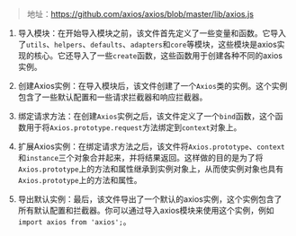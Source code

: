 > 地址：https://github.com/axios/axios/blob/master/lib/axios.js



1. 导入模块：在开始导入模块之前，该文件首先定义了一些变量和函数。它导入了`utils`、`helpers`、`defaults`、`adapters`和`core`等模块，这些模块是axios实现的核心。它还导入了一些`create`函数，这些函数用于创建各种不同的axios实例。

2. 创建Axios实例：在导入模块后，该文件创建了一个`Axios`类的实例。这个实例包含了一些默认配置和一些请求拦截器和响应拦截器。

3. 绑定请求方法：在创建`Axios`实例之后，该文件定义了一个`bind`函数，这个函数用于将`Axios.prototype.request`方法绑定到`context`对象上。

4. 扩展Axios实例：在绑定请求方法之后，该文件将`Axios.prototype`、`context`和`instance`三个对象合并起来，并将结果返回。这样做的目的是为了将`Axios.prototype`上的方法和属性继承到实例对象上，从而使实例对象也具有`Axios.prototype`上的方法和属性。

5. 导出默认实例：最后，该文件导出了一个默认的axios实例，这个实例包含了所有默认配置和拦截器。你可以通过导入axios模块来使用这个实例，例如`import axios from 'axios';`。


